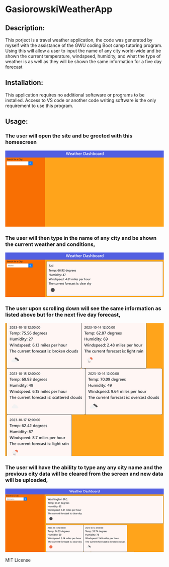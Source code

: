 # GasiorowskiWeatherApp

## Description:
This porject is a travel weather application, the code was generated by myself with the assistance of the GWU coding Boot camp tutoring program. Using this will allow a user to input the name of any city world-wide and be shown the current temperature, windspeed, humidity, and what the type of weather is as well as they will be shown the same information for a five day forecast

## Installation:
This application requires no additional softeware or programs to be installed. Access to VS code or another code writing software is the only requirement to use this program.

## Usage: 
### The user will open the site and be greeted with this homescreen
![](./assets/rmeimgs/weath1.png)

### The user will then type in the name of any city and be shown the current weather and conditions,
![](./assets/rmeimgs/weath2.png)
### The user upon scrolling down will see the same information as listed above but for the next five day forecast,
![](./assets/rmeimgs/weath3.png)
### The user will have the ability to type any any city name and the previous city data will be cleared from the screen and new data will be uploaded,
![](./assets/rmeimgs/weath4.png)

MIT License

    
